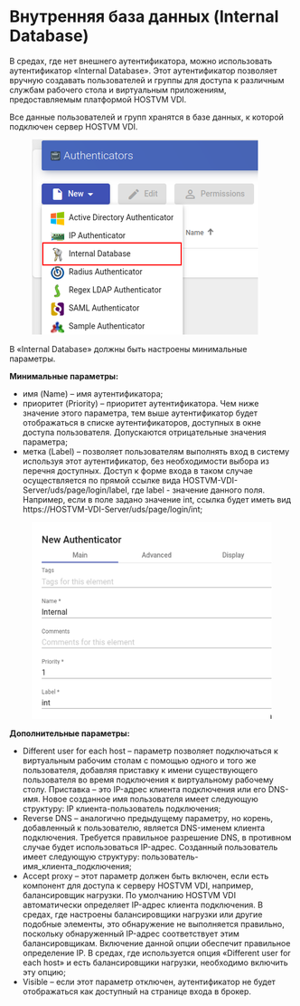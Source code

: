 # Внутренняя база данных (Internal Database)

В средах, где нет внешнего аутентификатора, можно использовать аутентификатор «Internal Database». Этот аутентификатор позволяет вручную создавать пользователей и группы для доступа к различным службам рабочего стола и виртуальным приложениям, предоставляемым платформой HOSTVM VDI.

Все данные пользователей и групп хранятся в базе данных, к которой подключен сервер HOSTVM VDI.



<figure><img src="../../../.gitbook/assets/Screenshot_20221123_113351_2.png" alt=""><figcaption></figcaption></figure>

В «Internal Database» должны быть настроены минимальные параметры.

**Минимальные параметры:**

* имя (Name) – имя аутентификатора;
* приоритет (Priority) – приоритет аутентификатора. Чем ниже значение этого параметра, тем выше аутентификатор будет отображаться в списке аутентификаторов, доступных в окне доступа пользователя. Допускаются отрицательные значения параметра;
* метка (Label) – позволяет пользователям выполнять вход в систему используя этот аутентификатор, без необходимости выбора из перечня доступных. Доступ к форме входа в таком случае осуществляется по прямой ссылке вида HOSTVM-VDI-Server/uds/page/login/label, где label - значение данного поля. Например, если в поле задано значение int, ссылка будет иметь вид https://HOSTVM-VDI-Server/uds/page/login/int;

<figure><img src="../../../.gitbook/assets/Screenshot_20221123_114028.png" alt=""><figcaption></figcaption></figure>

**Дополнительные параметры:**

* Different user for each host – параметр позволяет подключаться к виртуальным рабочим столам с помощью одного и того же пользователя, добавляя приставку к имени существующего пользователя во время подключения к виртуальному рабочему столу. Приставка – это IP-адрес клиента подключения или его DNS-имя. Новое созданное имя пользователя имеет следующую структуру: IP клиента-пользователь подключения;
* Reverse DNS – аналогично предыдущему параметру, но корень, добавленный к пользователю, является DNS-именем клиента подключения. Требуется правильное разрешение DNS, в противном случае будет использоваться IP-адрес. Созданный пользователь имеет следующую структуру: пользователь-имя\_клиента\_подключения;
* Accept proxy – этот параметр должен быть включен, если есть компонент для доступа к серверу HOSTVM VDI, например, балансировщик нагрузки. По умолчанию HOSTVM VDI автоматически определяет IP-адрес клиента подключения. В средах, где настроены балансировщики нагрузки или другие подобные элементы, это обнаружение не выполняется правильно, поскольку обнаруженный IP-адрес соответствует этим балансировщикам. Включение данной опции обеспечит правильное определение IP. В средах, где используется опция «Different user for each host» и есть балансировщики нагрузки, необходимо включить эту опцию;
* Visible – если этот параметр отключен, аутентификатор не будет отображаться как доступный на странице входа в брокер.
